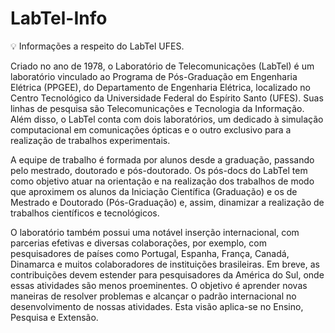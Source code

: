 # LabTel-Info
:bulb: Informações a respeito do LabTel UFES.

Criado no ano de 1978, o Laboratório de Telecomunicações (LabTel) é um laboratório vinculado ao Programa de Pós-Graduação em Engenharia Elétrica (PPGEE), do Departamento de Engenharia Elétrica, localizado no Centro Tecnológico da Universidade Federal do Espírito Santo (UFES). Suas linhas de pesquisa são Telecomunicações e Tecnologia da Informação. Além disso, o LabTel conta com dois laboratórios, um dedicado à simulação computacional em comunicações ópticas e o outro exclusivo para a realização de trabalhos experimentais.

A equipe de trabalho é formada por alunos desde a graduação, passando pelo mestrado, doutorado e pós-doutorado. Os pós-docs do LabTel tem como objetivo atuar na orientação e na realização dos trabalhos de modo que aproximem os alunos da Iniciação Científica (Graduação) e os de Mestrado e Doutorado (Pós-Graduação) e, assim, dinamizar a realização de trabalhos científicos e tecnológicos.

O laboratório também possui uma notável inserção internacional, com parcerias efetivas e diversas colaborações, por exemplo, com pesquisadores de países como Portugal, Espanha, França, Canadá, Dinamarca e muitos colaboradores de instituições brasileiras. Em breve, as contribuições devem estender para pesquisadores da América do Sul, onde essas atividades são menos proeminentes. O objetivo é aprender novas maneiras de resolver problemas e alcançar o padrão internacional no desenvolvimento de nossas atividades. Esta visão aplica-se no Ensino, Pesquisa e Extensão.

